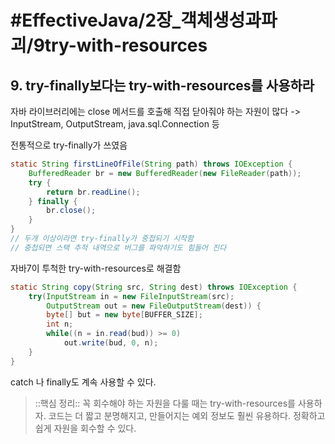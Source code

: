 # #EffectiveJava/2장_객체생성과파괴/9try-with-resources

## 9. try-finally보다는 try-with-resources를 사용하라

자바 라이브러리에는 close 메서드를 호출해 직접 닫아줘야 하는 자원이 많다
-> InputStream, OutputStream, java.sql.Connection 등

전통적으로 try-finally가 쓰였음
```java
static String firstLineOfFile(String path) throws IOException {
	BufferedReader br = new BufferedReader(new FileReader(path));
	try {
		return br.readLine();
	} finally {
		br.close();
	}
}
// 두개 이상이라면 try-finally가 중첩되기 시작함
// 중첩되면 스택 추적 내역으로 버그를 파악하기도 힘들어 진다
```

자바7이 투척한 try-with-resources로 해결함

```java
static String copy(String src, String dest) throws IOException {
	try(InputStream in = new FileInputStream(src);
		OutputStream out = new FileOutputStream(dest)) {
		byte[] but = new byte[BUFFER_SIZE];
		int n;
		while((n = in.read(bud)) >= 0)
			out.write(bud, 0, n);
	}
}
```

catch 나 finally도 계속 사용할 수 있다.

> ::핵심 정리::
> 꼭 회수해야 하는 자원을 다룰 때는 try-with-resources를 사용하자. 코드는 더 짧고 분명해지고, 만들어지는 예외 정보도 훨씬 유용하다. 정확하고 쉽게 자원을 회수할 수 있다.


